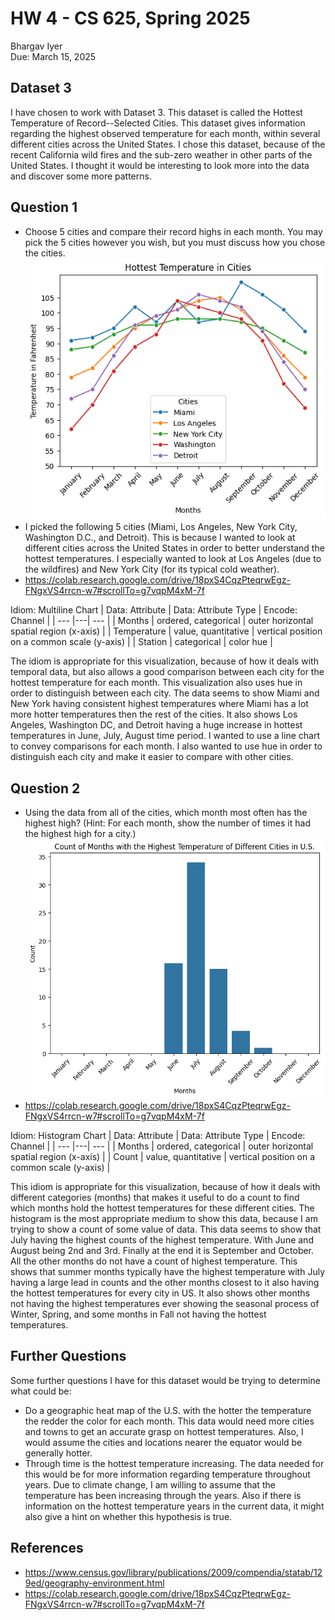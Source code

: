 # HW 4 - CS 625, Spring 2025

Bhargav Iyer  
Due: March 15, 2025

## Dataset 3

I have chosen to work with Dataset 3.  This dataset is called the Hottest Temperature of Record--Selected Cities.  This dataset gives information regarding the highest observed temperature for each month, within several different cities across the United States.  I chose this dataset, because of the recent California wild fires and the sub-zero weather in other parts of the United States.  I thought it would be interesting to look more into the data and discover some more patterns.

## Question 1
- Choose 5 cities and compare their record highs in each month. You may pick the 5 cities however you wish, but you must discuss how you chose the cities.\
![This is a visualization of Five cities and their record highs for each month.](FiveCitiesRecordHighs.png)
- I picked the following 5 cities (Miami, Los Angeles, New York City, Washington D.C., and Detroit).  This is because I wanted to look at different cities across the United States in order to better understand the hottest temperatures.  I especially wanted to look at Los Angeles (due to the wildfires) and New York City (for its typical cold weather).
- https://colab.research.google.com/drive/18pxS4CqzPteqrwEgz-FNgxVS4rrcn-w7#scrollTo=g7vqpM4xM-7f

Idiom: Multiline Chart
| Data: Attribute | Data: Attribute Type  | Encode: Channel | 
| --- |---| --- |
| Months | ordered, categorical | outer horizontal spatial region (x-axis) |
| Temperature | value, quantitative | vertical position on a common scale (y-axis) |
| Station | categorical | color hue |

The idiom is appropriate for this visualization, because of how it deals with temporal data, but also allows a good comparison between each city for the hottest temperature for each month.  This visualization also uses hue in order to distinguish between each city.  The data seems to show Miami and New York having consistent highest temperatures where Miami has a lot more hotter temperatures then the rest of the cities.  It also shows Los Angeles, Washington DC, and Detroit having a huge increase in hottest temperatures in June, July, August time period.  I wanted to use a line chart to convey comparisons for each month.  I also wanted to use hue in order to distinguish each city and make it easier to compare with other cities.

## Question 2
- Using the data from all of the cities, which month most often has the highest high? (Hint: For each month, show the number of times it had the highest high for a city.) \
![This is a visualization representing the counts of the hottest months for every city in the U.S.](CountHottestMonths.png)
- https://colab.research.google.com/drive/18pxS4CqzPteqrwEgz-FNgxVS4rrcn-w7#scrollTo=g7vqpM4xM-7f

Idiom: Histogram Chart
| Data: Attribute | Data: Attribute Type  | Encode: Channel | 
| --- |---| --- |
| Months | ordered, categorical | outer horizontal spatial region (x-axis) |
| Count | value, quantitative | vertical position on a common scale (y-axis) |

This idiom is appropriate for this visualization, because of how it deals with different categories (months) that makes it useful to do a count to find which months hold the hottest temperatures for these different cities.  The histogram is the most appropriate medium to show this data, because I am trying to show a count of some value of data.  This data seems to show that July having the highest counts of the highest temperature.  With June and August being 2nd and 3rd.  Finally at the end it is September and October.  All the other months do not have a count of highest temperature.  This shows that summer months typically have the highest temperature with July having a large lead in counts and the other months closest to it also having the hottest temperatures for every city in US.  It also shows other months not having the highest temperatures ever showing the seasonal process of Winter, Spring, and some months in Fall not having the hottest temperatures.

## Further Questions

Some further questions I have for this dataset would be trying to determine what could be:
- Do a geographic heat map of the U.S. with the hotter the temperature the redder the color for each month.  This data would need more cities and towns to get an accurate grasp on hottest temperatures.  Also, I would assume the cities and locations nearer the equator would be generally hotter.
- Through time is the hottest temperature increasing.  The data needed for this would be for more information regarding temperature throughout years.  Due to climate change, I am willing to assume that the temperature has been increasing through the years.  Also if there is information on the hottest temperature years in the current data, it might also give a hint on whether this hypothesis is true.

## References
- https://www.census.gov/library/publications/2009/compendia/statab/129ed/geography-environment.html
- https://colab.research.google.com/drive/18pxS4CqzPteqrwEgz-FNgxVS4rrcn-w7#scrollTo=g7vqpM4xM-7f
